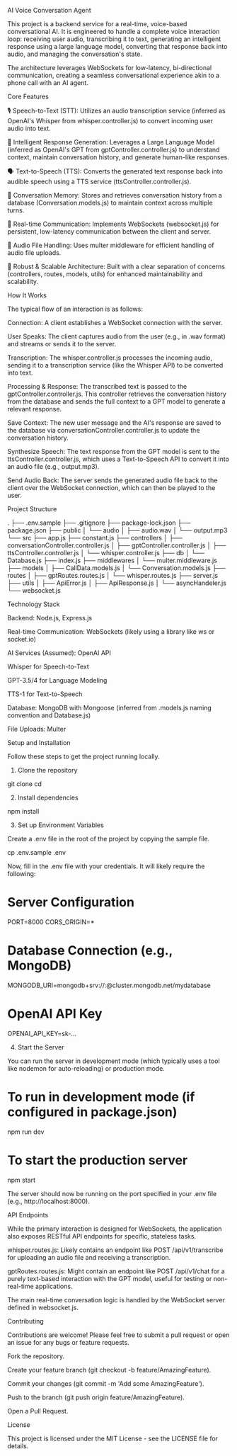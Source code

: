 AI Voice Conversation Agent

This project is a backend service for a real-time, voice-based conversational AI. It is engineered to handle a complete voice interaction loop: receiving user audio, transcribing it to text, generating an intelligent response using a large language model, converting that response back into audio, and managing the conversation's state.

The architecture leverages WebSockets for low-latency, bi-directional communication, creating a seamless conversational experience akin to a phone call with an AI agent.

Core Features

🎙️ Speech-to-Text (STT): Utilizes an audio transcription service (inferred as OpenAI's Whisper from whisper.controller.js) to convert incoming user audio into text.

🧠 Intelligent Response Generation: Leverages a Large Language Model (inferred as OpenAI's GPT from gptController.controller.js) to understand context, maintain conversation history, and generate human-like responses.

🗣️ Text-to-Speech (TTS): Converts the generated text response back into audible speech using a TTS service (ttsController.controller.js).

💾 Conversation Memory: Stores and retrieves conversation history from a database (Conversation.models.js) to maintain context across multiple turns.

🚀 Real-time Communication: Implements WebSockets (websocket.js) for persistent, low-latency communication between the client and server.

📁 Audio File Handling: Uses multer middleware for efficient handling of audio file uploads.

🧱 Robust & Scalable Architecture: Built with a clear separation of concerns (controllers, routes, models, utils) for enhanced maintainability and scalability.

How It Works

The typical flow of an interaction is as follows:

Connection: A client establishes a WebSocket connection with the server.

User Speaks: The client captures audio from the user (e.g., in .wav format) and streams or sends it to the server.

Transcription: The whisper.controller.js processes the incoming audio, sending it to a transcription service (like the Whisper API) to be converted into text.

Processing & Response: The transcribed text is passed to the gptController.controller.js. This controller retrieves the conversation history from the database and sends the full context to a GPT model to generate a relevant response.

Save Context: The new user message and the AI's response are saved to the database via conversationController.controller.js to update the conversation history.

Synthesize Speech: The text response from the GPT model is sent to the ttsController.controller.js, which uses a Text-to-Speech API to convert it into an audio file (e.g., output.mp3).

Send Audio Back: The server sends the generated audio file back to the client over the WebSocket connection, which can then be played to the user.

Project Structure

.
├── .env.sample
├── .gitignore
├── package-lock.json
├── package.json
├── public
│   └── audio
│       ├── audio.wav
│       └── output.mp3
└── src
    ├── app.js
    ├── constant.js
    ├── controllers
    │   ├── conversationController.controller.js
    │   ├── gptController.controller.js
    │   ├── ttsController.controller.js
    │   └── whisper.controller.js
    ├── db
    │   └── Database.js
    ├── index.js
    ├── middlewares
    │   └── multer.middleware.js
    ├── models
    │   ├── CallData.models.js
    │   └── Conversation.models.js
    ├── routes
    │   ├── gptRoutes.routes.js
    │   └── whisper.routes.js
    ├── server.js
    ├── utils
    │   ├── ApiError.js
    │   ├── ApiResponse.js
    │   └── asyncHandeler.js
    └── websocket.js


Technology Stack

Backend: Node.js, Express.js

Real-time Communication: WebSockets (likely using a library like ws or socket.io)

AI Services (Assumed): OpenAI API

Whisper for Speech-to-Text

GPT-3.5/4 for Language Modeling

TTS-1 for Text-to-Speech

Database: MongoDB with Mongoose (inferred from .models.js naming convention and Database.js)

File Uploads: Multer

Setup and Installation

Follow these steps to get the project running locally.

1. Clone the repository

git clone <your-repository-url>
cd <repository-name>


2. Install dependencies

npm install


3. Set up Environment Variables

Create a .env file in the root of the project by copying the sample file.

cp .env.sample .env


Now, fill in the .env file with your credentials. It will likely require the following:

# Server Configuration
PORT=8000
CORS_ORIGIN=*

# Database Connection (e.g., MongoDB)
MONGODB_URI=mongodb+srv://<user>:<password>@cluster.mongodb.net/mydatabase

# OpenAI API Key
OPENAI_API_KEY=sk-...


4. Start the Server

You can run the server in development mode (which typically uses a tool like nodemon for auto-reloading) or production mode.

# To run in development mode (if configured in package.json)
npm run dev

# To start the production server
npm start


The server should now be running on the port specified in your .env file (e.g., http://localhost:8000).

API Endpoints

While the primary interaction is designed for WebSockets, the application also exposes RESTful API endpoints for specific, stateless tasks.

whisper.routes.js: Likely contains an endpoint like POST /api/v1/transcribe for uploading an audio file and receiving a transcription.

gptRoutes.routes.js: Might contain an endpoint like POST /api/v1/chat for a purely text-based interaction with the GPT model, useful for testing or non-real-time applications.

The main real-time conversation logic is handled by the WebSocket server defined in websocket.js.

Contributing

Contributions are welcome! Please feel free to submit a pull request or open an issue for any bugs or feature requests.

Fork the repository.

Create your feature branch (git checkout -b feature/AmazingFeature).

Commit your changes (git commit -m 'Add some AmazingFeature').

Push to the branch (git push origin feature/AmazingFeature).

Open a Pull Request.

License

This project is licensed under the MIT License - see the LICENSE file for details.

